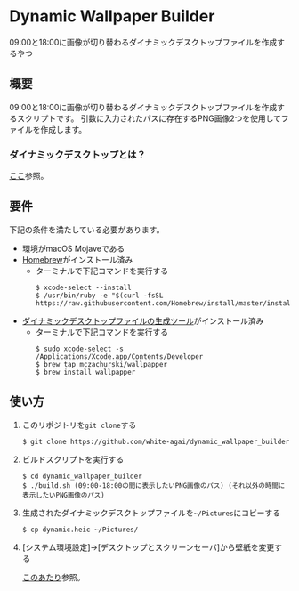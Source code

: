 # Dynamic Wallpaper Builder

09:00と18:00に画像が切り替わるダイナミックデスクトップファイルを作成するやつ

## 概要

09:00と18:00に画像が切り替わるダイナミックデスクトップファイルを作成するスクリプトです。
引数に入力されたパスに存在するPNG画像2つを使用してファイルを作成します。

### ダイナミックデスクトップとは？

[ここ](https://support.apple.com/ja-jp/HT207703)参照。

## 要件

下記の条件を満たしている必要があります。

- 環境がmacOS Mojaveである
- [Homebrew](https://brew.sh/index_ja)がインストール済み
    - ターミナルで下記コマンドを実行する
        ```
        $ xcode-select --install 
        $ /usr/bin/ruby -e "$(curl -fsSL https://raw.githubusercontent.com/Homebrew/install/master/install)"
        ```
- [ダイナミックデスクトップファイルの生成ツール](https://github.com/mczachurski/wallpapper)がインストール済み
    - ターミナルで下記コマンドを実行する
        ```
        $ sudo xcode-select -s /Applications/Xcode.app/Contents/Developer
        $ brew tap mczachurski/wallpapper
        $ brew install wallpapper
        ```

## 使い方

1. このリポジトリを`git clone`する

    ```
    $ git clone https://github.com/white-agai/dynamic_wallpaper_builder
    ```

2. ビルドスクリプトを実行する

    ```
    $ cd dynamic_wallpaper_builder
    $ ./build.sh (09:00-18:00の間に表示したいPNG画像のパス) (それ以外の時間に表示したいPNG画像のパス)
    ```

3. 生成されたダイナミックデスクトップファイルを`~/Pictures`にコピーする

    ```
    $ cp dynamic.heic ~/Pictures/
    ```

4. [システム環境設定]->[デスクトップとスクリーンセーバ]から壁紙を変更する

    [このあたり](https://support.apple.com/ja-jp/HT207703)参照。
